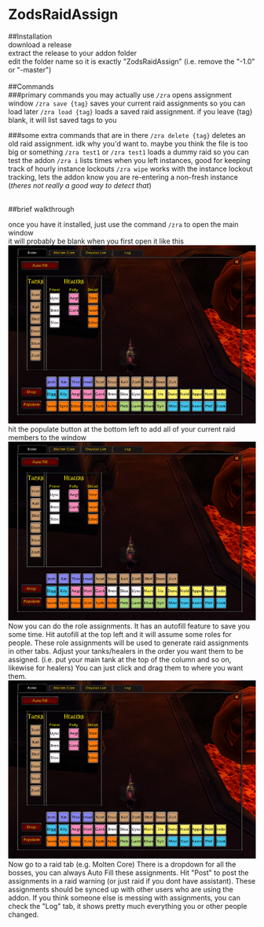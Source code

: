 # ZodsRaidAssign
##Installation<br></h2>
download a release<br>
extract the release to your addon folder<br>
edit the folder name so it is exactly "ZodsRaidAssign" (i.e. remove the "-1.0" or "-master")<br>
<br>
##Commands<br></h2>
###primary commands you may actually use
`/zra` opens assignment window
`/zra save {tag}` saves your current raid assignments so you can load later
`/zra load {tag}` loads a saved raid assignment. if you leave {tag} blank, it will list saved tags to you

###some extra commands that are in there
`/zra delete {tag}` deletes an old raid assignment. idk why you'd want to. maybe you think the file is too big or something
`/zra test1` or `/zra test1` loads a dummy raid so you can test the addon
`/zra i` lists times when you left instances, good for keeping track of hourly instance lockouts
`/zra wipe` works with the instance lockout tracking, lets the addon know you are re-entering a non-fresh instance (*theres not really a good way to detect that*)

<br>
##brief walkthrough

once you have it installed, just use the command `/zra` to open the main window <br>
it will probably be blank when you first open it like this
![roles tab](https://github.com/Alogsdon/ZodsRaidAssign/blob/master/images/RolesTab.png)
<br>
hit the populate button at the bottom left to add all of your current raid members to the window
![roles tab](https://github.com/Alogsdon/ZodsRaidAssign/blob/master/images/RolesTab.png)
<br>
Now you can do the role assignments. It has an autofill feature to save you some time. Hit autofill at the top left and it will assume some roles for people. These role assignments will be used to generate raid assignments in other tabs. Adjust your tanks/healers in the order you want them to be assigned. (i.e. put your main tank at the top of the column and so on, likewise for healers) You can just click and drag them to where you want them.
![roles tab](https://github.com/Alogsdon/ZodsRaidAssign/blob/master/images/RolesTab.png)
<br>
Now go to a raid tab (e.g. Molten Core) There is a dropdown for all the bosses, you can always Auto Fill these assignments. Hit "Post" to post the assignments in a raid warning (or just raid if you dont have assistant). These assignments should be synced up with other users who are using the addon. If you think someone else is messing with assignments, you can check the "Log" tab, it shows pretty much everything you or other people changed.


